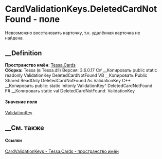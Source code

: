 # CardValidationKeys.DeletedCardNotFound - поле
Невозможно восстановить карточку, т.к. удалённая карточка не найдена.
## __Definition
 **Пространство имён:** [Tessa.Cards](N_Tessa_Cards.htm)  
 **Сборка:** Tessa (в Tessa.dll) Версия: 3.6.0.17
C# __Копировать
     public static readonly ValidationKey DeletedCardNotFound
VB __Копировать
     Public Shared ReadOnly DeletedCardNotFound As ValidationKey
C++ __Копировать
     public:
    static initonly ValidationKey^ DeletedCardNotFound
F# __Копировать
     static val DeletedCardNotFound: ValidationKey
#### Значение поля
[ValidationKey](T_Tessa_Platform_Validation_ValidationKey.htm)
##  __См. также
#### Ссылки
[CardValidationKeys - ](T_Tessa_Cards_CardValidationKeys.htm)
[Tessa.Cards - пространство имён](N_Tessa_Cards.htm)

